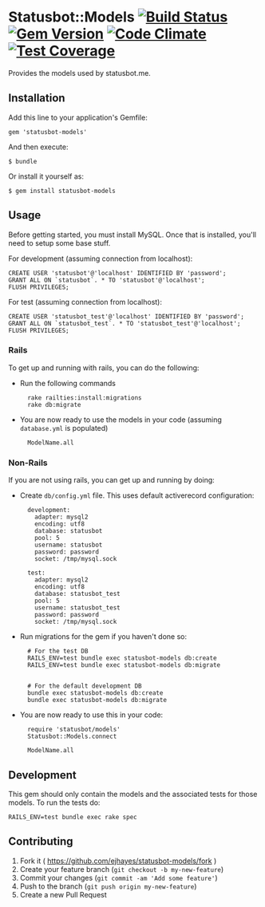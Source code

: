 # Statusbot::Models [![Build Status](https://travis-ci.org/ejhayes/statusbot-models.svg?branch=master)](https://travis-ci.org/ejhayes/statusbot-models) [![Gem Version](https://badge.fury.io/rb/statusbot-models.svg)](http://badge.fury.io/rb/statusbot-models) [![Code Climate](https://codeclimate.com/github/ejhayes/statusbot-models/badges/gpa.svg)](https://codeclimate.com/github/ejhayes/statusbot-models) [![Test Coverage](https://codeclimate.com/github/ejhayes/statusbot-models/badges/coverage.svg)](https://codeclimate.com/github/ejhayes/statusbot-models)

Provides the models used by statusbot.me.

## Installation

Add this line to your application's Gemfile:

    gem 'statusbot-models'

And then execute:

    $ bundle

Or install it yourself as:

    $ gem install statusbot-models

## Usage

Before getting started, you must install MySQL.  Once that is installed, you'll need to setup some base stuff.

For development (assuming connection from localhost):

    CREATE USER 'statusbot'@'localhost' IDENTIFIED BY 'password';
    GRANT ALL ON `statusbot`. * TO 'statusbot'@'localhost';
    FLUSH PRIVILEGES;

For test (assuming connection from localhost):

    CREATE USER 'statusbot_test'@'localhost' IDENTIFIED BY 'password';
    GRANT ALL ON `statusbot_test`. * TO 'statusbot_test'@'localhost';
    FLUSH PRIVILEGES;

### Rails

To get up and running with rails, you can do the following:

- Run the following commands

        rake railties:install:migrations
        rake db:migrate

- You are now ready to use the models in your code (assuming `database.yml` is populated)

        ModelName.all

### Non-Rails

If you are not using rails, you can get up and running by doing:

- Create `db/config.yml` file.  This uses default activerecord configuration:

        development:
          adapter: mysql2
          encoding: utf8
          database: statusbot
          pool: 5
          username: statusbot
          password: password
          socket: /tmp/mysql.sock

        test:
          adapter: mysql2
          encoding: utf8
          database: statusbot_test
          pool: 5
          username: statusbot_test
          password: password
          socket: /tmp/mysql.sock

- Run migrations for the gem if you haven't done so:

        # For the test DB
        RAILS_ENV=test bundle exec statusbot-models db:create
        RAILS_ENV=test bundle exec statusbot-models db:migrate


        # For the default development DB
        bundle exec statusbot-models db:create
        bundle exec statusbot-models db:migrate

- You are now ready to use this in your code:

        require 'statusbot/models'
        Statusbot::Models.connect

        ModelName.all

## Development

This gem should only contain the models and the associated tests for those models.  To run the tests do:

    RAILS_ENV=test bundle exec rake spec

## Contributing

1. Fork it ( https://github.com/ejhayes/statusbot-models/fork )
2. Create your feature branch (`git checkout -b my-new-feature`)
3. Commit your changes (`git commit -am 'Add some feature'`)
4. Push to the branch (`git push origin my-new-feature`)
5. Create a new Pull Request
